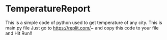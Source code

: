 # TemperatureReport
This is a simple code of python used to get temperature of any city.
This is main.py file 
Just go to https://replit.com/~ and copy this code to your file and Hit Run!!
